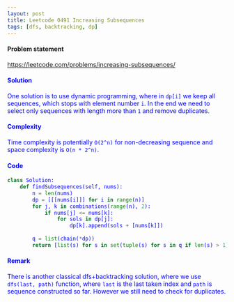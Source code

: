 ```yaml
---
layout: post
title: Leetcode 0491 Increasing Subsequences
tags: [dfs, backtracking, dp]
---
```


#### Problem statement

<a href="https://leetcode.com/problems/increasing-subsequences/"> <font color = blue>https://leetcode.com/problems/increasing-subsequences/

#### Solution
One solution is to use dynamic programming, where in `dp[i]` we keep all sequences, which stops with element number `i`. In the end we need to select only sequences with length more than `1` and remove duplicates.

#### Complexity
Time complexity is potentially `O(2^n)` for non-decreasing sequence and space complexity is `O(n * 2^n)`.

#### Code
```python
class Solution:
    def findSubsequences(self, nums):
        n = len(nums)
        dp = [[[nums[i]]] for i in range(n)]
        for j, k in combinations(range(n), 2):
            if nums[j] <= nums[k]:
                for sols in dp[j]:
                    dp[k].append(sols + [nums[k]])
                        
        q = list(chain(*dp))
        return [list(s) for s in set(tuple(s) for s in q if len(s) > 1)]
```

#### Remark
There is another classical dfs+backtracking solution, where we use `dfs(last, path)` function, where `last` is the last taken index and `path` is sequence constructed so far. However we still need to check for duplicates.

